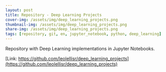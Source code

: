 ```yaml
---
layout: post
title: Repository - Deep Learning Projects
cover-img: /assets/img/deep_learning_projects.png
thumbnail-img: /assets/img/deep_learning_projects.png
share-img: /assets/img/deep_learning_projects.png
tags: [repository, git, en, jupyter_notebook, python, deep_learning]
---
```


Repository with Deep Learning implementations in Jupyter Notebooks.



[Link: https://github.com/leolellisr/deep_learning_projects](https://github.com/leolellisr/deep_learning_projects)
